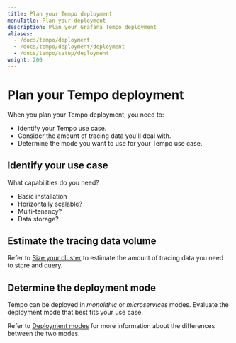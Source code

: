 ```yaml
---
title: Plan your Tempo deployment
menuTitle: Plan your deployment
description: Plan your Grafana Tempo deployment
aliases:
  - /docs/tempo/deployment
  - /docs/tempo/deployment/deployment
  - /docs/tempo/setup/deployment
weight: 200
---
```


# Plan your Tempo deployment

When you plan your Tempo deployment, you need to:

* Identify your Tempo use case.
* Consider the amount of tracing data you'll deal with.
* Determine the mode you want to use for your Tempo use case.

## Identify your use case

What capabilities do you need?
* Basic installation
* Horizontally scalable?
* Multi-tenancy?
* Data storage?

## Estimate the tracing data volume

Refer to [Size your cluster](../size/) to estimate the amount of tracing data you need to store and query.

## Determine the deployment mode

Tempo can be deployed in _monolithic_ or _microservices_ modes.
Evaluate the deployment mode that best fits your use case.

Refer to [Deployment modes](deployment-modes/) for more information about the differences between the two modes.